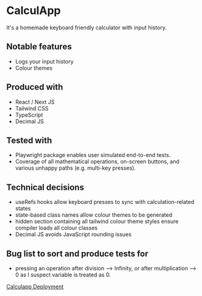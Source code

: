 # CalculApp

It's a homemade keyboard friendly calculator with input history.

## Notable features
- Logs your input history
- Colour themes

## Produced with
- React / Next JS
- Tailwind CSS
- TypeScript
- Decimal JS

## Tested with
- Playwright package enables user simulated end-to-end tests.
- Coverage of all mathematical operations, on-screen buttons, and various unhappy paths (e.g. multi-key presses).

## Technical decisions
- useRefs hooks allow keyboard presses to sync with calculation-related states
- state-based class names allow colour themes to be generated
- hidden section containing all tailwind colour theme styles ensure compiler loads all colour classes
- Decimal JS avoids JavaScript rounding issues

## Bug list to sort and produce tests for
- pressing an operation after division --> Infinity, or after multiplication --> 0 as I suspect variable is treated as 0.

[Calculapp Deployment](https://math-calculapp.vercel.app/)

